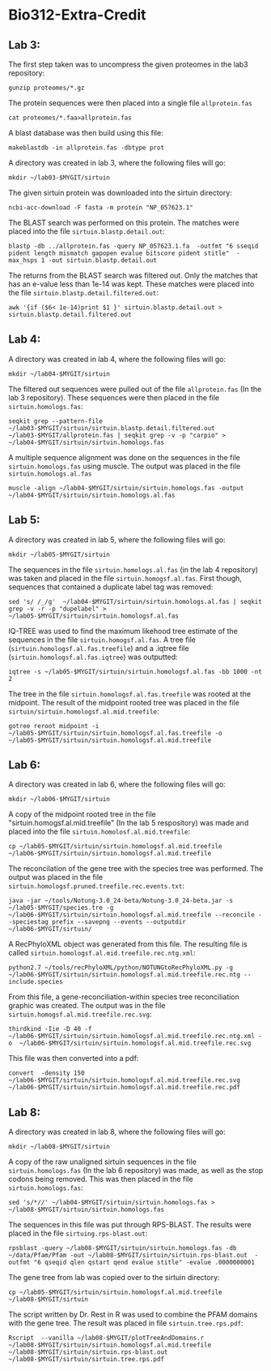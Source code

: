 # Bio312-Extra-Credit


## Lab 3:


The first step taken was to uncompress the given proteomes in the lab3 repository:
```
gunzip proteomes/*.gz
```


The protein sequences were then placed into a single file ``allprotein.fas``
```
cat proteomes/*.faa>allprotein.fas
```


A blast database was then build using this file:
```
makeblastdb -in allprotein.fas -dbtype prot
```


A directory was created in lab 3, where the following files will go:
```
mkdir ~/lab03-$MYGIT/sirtuin
```


The given sirtuin protein was downloaded into the sirtuin directory:
```
ncbi-acc-download -F fasta -m protein "NP_057623.1"
```


The BLAST search was performed on this protein. The matches were placed into the file ``sirtuin.blastp.detail.out``:
```
blastp -db ../allprotein.fas -query NP_057623.1.fa  -outfmt "6 sseqid pident length mismatch gapopen evalue bitscore pident stitle"  -max_hsps 1 -out sirtuin.blastp.detail.out
```


The returns from the BLAST search was filtered out. Only the matches that has an e-value less than 1e-14 was kept. These matches were placed into the file ``sirtuin.blastp.detail.filtered.out``:
```
awk '{if ($6< 1e-14)print $1 }' sirtuin.blastp.detail.out > sirtuin.blastp.detail.filtered.out
```


## Lab 4:


A directory was created in lab 4, where the following files will go:
```
mkdir ~/lab04-$MYGIT/sirtuin
```


The filtered out sequences were pulled out of the file ``allprotein.fas`` (In the lab 3 repository). These sequences were then placed in the file ``sirtuin.homologs.fas``:
```
seqkit grep --pattern-file ~/lab03-$MYGIT/sirtuin/sirtuin.blastp.detail.filtered.out ~/lab03-$MYGIT/allprotein.fas | seqkit grep -v -p "carpio" > ~/lab04-$MYGIT/sirtuin/sirtuin.homologs.fas
```


A multiple sequence alignment was done on the sequences in the file ``sirtuin.homologs.fas`` using muscle. The output was placed in the file ``sirtuin.homologs.al.fas``
```
muscle -align ~/lab04-$MYGIT/sirtuin/sirtuin.homologs.fas -output ~/lab04-$MYGIT/sirtuin/sirtuin.homologs.al.fas
```
## Lab 5:


A directory was created in lab 5, where the following files will go:
```
mkdir ~/lab05-$MYGIT/sirtuin
```


The sequences in the file ``sirtuin.homologs.al.fas`` (in the lab 4 repository) was taken and placed in the file ``sirtuin.homogsf.al.fas``. First though, sequences that contained a duplicate label tag was removed:
```
sed 's/ /_/g'  ~/lab04-$MYGIT/sirtuin/sirtuin.homologs.al.fas | seqkit grep -v -r -p "dupelabel" >  ~/lab05-$MYGIT/sirtuin/sirtuin.homologsf.al.fas
```


IQ-TREE was used to find the maximum likehood tree estimate of the sequences in the file ``sirtuin.homogsf.al.fas``. A tree file (``sirtuin.homologsf.al.fas.treefile``) and a .iqtree file (``sirtuin.homologsf.al.fas.iqtree``) was outputted:
```
iqtree -s ~/lab05-$MYGIT/sirtuin/sirtuin.homologsf.al.fas -bb 1000 -nt 2
```


The tree in the file ``sirtuin.homologsf.al.fas.treefile`` was rooted at the midpoint. The result of the midpoint rooted tree was placed in the file ``sirtuin/sirtuin.homologsf.al.mid.treefile``:
```
gotree reroot midpoint -i ~/lab05-$MYGIT/sirtuin/sirtuin.homologsf.al.fas.treefile -o ~/lab05-$MYGIT/sirtuin/sirtuin.homologsf.al.mid.treefile
```


## Lab 6:


A directory was created in lab 6, where the following files will go:
```
mkdir ~/lab06-$MYGIT/sirtuin
```


A copy of the midpoint rooted tree in the file "sirtuin.homogsf.al.mid.treefile" (In the lab 5 respository) was made and placed into the file ``sirtuin.homolosf.al.mid.treefile``:
```
cp ~/lab05-$MYGIT/sirtuin/sirtuin.homologsf.al.mid.treefile ~/lab06-$MYGIT/sirtuin/sirtuin.homologsf.al.mid.treefile
```


The reconcilation of the gene tree with the species tree was performed. The output was placed in the file ``sirtuin.homologsf.pruned.treefile.rec.events.txt``:
```
java -jar ~/tools/Notung-3.0_24-beta/Notung-3.0_24-beta.jar -s ~/lab05-$MYGIT/species.tre -g ~/lab06-$MYGIT/sirtuin/sirtuin.homologsf.al.mid.treefile --reconcile --speciestag prefix --savepng --events --outputdir ~/lab06-$MYGIT/sirtuin/
```


A RecPhyloXML object was generated from this file. The resulting file is called ``sirtuin.homologsf.al.mid.treefile.rec.ntg.xml``:
```
python2.7 ~/tools/recPhyloXML/python/NOTUNGtoRecPhyloXML.py -g ~/lab06-$MYGIT/sirtuin/sirtuin.homologsf.al.mid.treefile.rec.ntg --include.species
```


From this file, a gene-reconciliation-within species tree reconciliation graphic was created. The output was in the file ``sirtuin.homogsf.al.mid.treefile.rec.svg``:
```
thirdkind -Iie -D 40 -f ~/lab06-$MYGIT/sirtuin/sirtuin.homologsf.al.mid.treefile.rec.ntg.xml -o  ~/lab06-$MYGIT/sirtuin/sirtuin.homologsf.al.mid.treefile.rec.svg
```


This file was then converted into a pdf:
```
convert  -density 150 ~/lab06-$MYGIT/sirtuin/sirtuin.homologsf.al.mid.treefile.rec.svg ~/lab06-$MYGIT/sirtuin/sirtuin.homologsf.al.mid.treefile.rec.pdf
```


## Lab 8:


A directory was created in lab 8, where the following files will go:
```
mkdir ~/lab08-$MYGIT/sirtuin
```


A copy of the raw unaligned sirtuin sequences in the file ``sirtuin.homologs.fas`` (In the lab 6 repository) was made, as well as the stop codons being removed. This was then placed in the file ``sirtuin.homologs.fas``:
```
sed 's/*//' ~/lab04-$MYGIT/sirtuin/sirtuin.homologs.fas > ~/lab08-$MYGIT/sirtuin/sirtuin.homologs.fas
```


The sequences in this file was put through RPS-BLAST. The results were placed in the file ``sirtuing.rps-blast.out``:
```
rpsblast -query ~/lab08-$MYGIT/sirtuin/sirtuin.homologs.fas -db ~/data/Pfam/Pfam -out ~/lab08-$MYGIT/sirtuin/sirtuin.rps-blast.out  -outfmt "6 qseqid qlen qstart qend evalue stitle" -evalue .0000000001
```


The gene tree from lab was copied over to the sirtuin directory:
```
cp ~/lab05-$MYGIT/sirtuin/sirtuin.homologsf.al.mid.treefile ~/lab08-$MYGIT/sirtuin
```


The script written by Dr. Rest in R was used to combine the PFAM domains with the gene tree. The result was placed in file ``sirtuin.tree.rps.pdf``:
```
Rscript  --vanilla ~/lab08-$MYGIT/plotTreeAndDomains.r ~/lab08-$MYGIT/sirtuin/sirtuin.homologsf.al.mid.treefile ~/lab08-$MYGIT/sirtuin/sirtuin.rps-blast.out ~/lab08-$MYGIT/sirtuin/sirtuin.tree.rps.pdf
```




